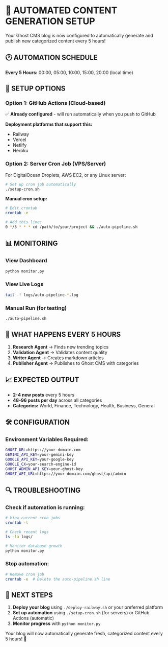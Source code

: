 # 🤖 AUTOMATED CONTENT GENERATION SETUP

Your Ghost CMS blog is now configured to automatically generate and publish new categorized content every 5 hours!

## 🕐 AUTOMATION SCHEDULE

**Every 5 Hours:** 00:00, 05:00, 10:00, 15:00, 20:00 (local time)

## 🚀 SETUP OPTIONS

### Option 1: GitHub Actions (Cloud-based)
✅ **Already configured** - will run automatically when you push to GitHub

**Deployment platforms that support this:**
- Railway
- Vercel
- Netlify
- Heroku

### Option 2: Server Cron Job (VPS/Server)
For DigitalOcean Droplets, AWS EC2, or any Linux server:

```bash
# Set up cron job automatically
./setup-cron.sh
```

**Manual cron setup:**
```bash
# Edit crontab
crontab -e

# Add this line:
0 */5 * * * cd /path/to/your/project && ./auto-pipeline.sh
```

## 📊 MONITORING

### View Dashboard
```bash
python monitor.py
```

### View Live Logs
```bash
tail -f logs/auto-pipeline-*.log
```

### Manual Run (for testing)
```bash
./auto-pipeline.sh
```

## 🔄 WHAT HAPPENS EVERY 5 HOURS

1. **Research Agent** → Finds new trending topics
2. **Validation Agent** → Validates content quality  
3. **Writer Agent** → Creates markdown articles
4. **Publisher Agent** → Publishes to Ghost CMS with categories

## 📈 EXPECTED OUTPUT

- **2-4 new posts** every 5 hours
- **48-96 posts per day** across all categories
- **Categories:** World, Finance, Technology, Health, Business, General

## 🛠 CONFIGURATION

### Environment Variables Required:
```bash
GHOST_URL=https://your-domain.com
GEMINI_API_KEY=your-gemini-key
GOOGLE_API_KEY=your-google-key
GOOGLE_CX=your-search-engine-id
GHOST_ADMIN_API_KEY=your-ghost-key
GHOST_API_URL=https://your-domain.com/ghost/api/admin
```

## 🔍 TROUBLESHOOTING

### Check if automation is running:
```bash
# View current cron jobs
crontab -l

# Check recent logs
ls -la logs/

# Monitor database growth
python monitor.py
```

### Stop automation:
```bash
# Remove cron job
crontab -e  # Delete the auto-pipeline.sh line
```

## 🎯 NEXT STEPS

1. **Deploy your blog** using `./deploy-railway.sh` or your preferred platform
2. **Set up automation** using `./setup-cron.sh` (for servers) or GitHub Actions (automatic)
3. **Monitor progress** with `python monitor.py`

Your blog will now automatically generate fresh, categorized content every 5 hours! 🎉